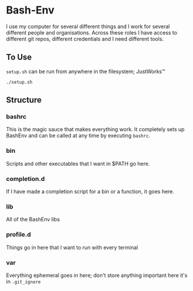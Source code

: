# Bash-Env

I use my computer for several different things and I work for several different
people and organisations. Across these roles I have access to different git repos,
different credentials and I need different tools.

## To Use
`setup.sh` can be run from anywhere in the filesystem; JustWorks™
```
./setup.sh
```

## Structure

### bashrc
This is the magic sauce that makes everything work. It completely sets up
BashEnv and can be called at any time by executing `bashrc`.

### bin
Scripts and other executables that I want in $PATH go here.

### completion.d
If I have made a completion script for a bin or a function, it goes here.

### lib
All of the BashEnv libs

### profile.d
Things go in here that I want to run with every terminal

### var
Everything ephemeral goes in here; don't store anything important here it's in
`.git_ignore`
